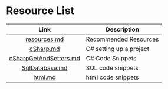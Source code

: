 # Resource List

Link | Description
:---:|---
 [resources.md](resources.md) | Recommended Resources
 [cSharp.md](cSharp.md) | C# setting up a project
 [cSharpGetAndSetters.md](cSharpGetAndSetters.md) | C# Code Snippets
 [SqlDatabase.md](SqlDatabase.md) | SQL code snippets
 [html.md](html.md) | html code snippets

